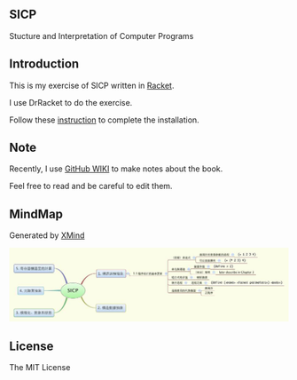 SICP
---

Stucture and Interpretation of Computer Programs

## Introduction

This is my exercise of SICP written in [Racket](http://racket-lang.org).

I use DrRacket to do the exercise.

Follow these [instruction](http://www.neilvandyke.org/racket-sicp/) to complete the installation.

## Note

Recently, I use [GitHub WIKI](https://github.com/SFantasy/SICP/wiki) to make notes about the book.

Feel free to read and be careful to edit them.

## MindMap

Generated by [XMind](http://xmind.net)

![sicp](SICP.jpg)

## License

The MIT License